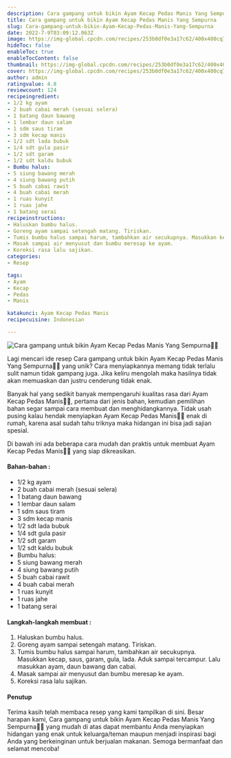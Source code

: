 ```yaml
---
description: Cara gampang untuk bikin Ayam Kecap Pedas Manis Yang Sempurna"
title: Cara gampang untuk bikin Ayam Kecap Pedas Manis Yang Sempurna
slug: Cara-gampang-untuk-bikin-Ayam-Kecap-Pedas-Manis-Yang-Sempurna
date: 2022-7-9T03:09:12.063Z
image: https://img-global.cpcdn.com/recipes/253b0df0e3a17c62/400x400cq70/photo.jpg
hideToc: false
enableToc: true
enableTocContent: false
thumbnail: https://img-global.cpcdn.com/recipes/253b0df0e3a17c62/400x400cq70/photo.jpg
cover: https://img-global.cpcdn.com/recipes/253b0df0e3a17c62/400x400cq70/photo.jpg
author: admin
ratingvalue: 4.8
reviewcount: 124
recipeingredient:
- 1/2 kg ayam
- 2 buah cabai merah (sesuai selera)
- 1 batang daun bawang
- 1 lembar daun salam
- 1 sdm saus tiram
- 3 sdm kecap manis
- 1/2 sdt lada bubuk
- 1/4 sdt gula pasir
- 1/2 sdt garam
- 1/2 sdt kaldu bubuk
- Bumbu halus:
- 5 siung bawang merah
- 4 siung bawang putih
- 5 buah cabai rawit
- 4 buah cabai merah
- 1 ruas kunyit
- 1 ruas jahe
- 1 batang serai
recipeinstructions:
- Haluskan bumbu halus.
- Goreng ayam sampai setengah matang. Tiriskan.
- Tumis bumbu halus sampai harum, tambahkan air secukupnya. Masukkan kecap, saus, garam, gula, lada. Aduk sampai tercampur. Lalu masukkan ayam, daun bawang dan cabai.
- Masak sampai air menyusut dan bumbu meresap ke ayam.
- Koreksi rasa lalu sajikan.
categories:
- Resep

tags:
- Ayam
- Kecap
- Pedas
- Manis

katakunci: Ayam Kecap Pedas Manis
recipecuisine: Indonesian

---
```


![Cara gampang untuk bikin Ayam Kecap Pedas Manis Yang Sempurna👩‍🍳](https://img-global.cpcdn.com/recipes/253b0df0e3a17c62/400x400cq70/photo.jpg)

Lagi mencari ide resep Cara gampang untuk bikin Ayam Kecap Pedas Manis Yang Sempurna👩‍🍳 yang unik? Cara menyiapkannya memang tidak terlalu sulit namun tidak gampang juga. Jika keliru mengolah maka hasilnya tidak akan memuaskan dan justru cenderung tidak enak.

Banyak hal yang sedikit banyak mempengaruhi kualitas rasa dari Ayam Kecap Pedas Manis👩‍🍳, pertama dari jenis bahan, kemudian pemilihan bahan segar sampai cara membuat dan menghidangkannya. Tidak usah pusing kalau hendak menyiapkan Ayam Kecap Pedas Manis👩‍🍳 enak di rumah, karena asal sudah tahu triknya maka hidangan ini bisa jadi sajian spesial.

Di bawah ini ada beberapa cara mudah dan praktis untuk membuat Ayam Kecap Pedas Manis👩‍🍳 yang siap dikreasikan.

<!--inarticleads1-->

#### Bahan-bahan :

- 1/2 kg ayam
- 2 buah cabai merah (sesuai selera)
- 1 batang daun bawang
- 1 lembar daun salam
- 1 sdm saus tiram
- 3 sdm kecap manis
- 1/2 sdt lada bubuk
- 1/4 sdt gula pasir
- 1/2 sdt garam
- 1/2 sdt kaldu bubuk
- Bumbu halus:
- 5 siung bawang merah
- 4 siung bawang putih
- 5 buah cabai rawit
- 4 buah cabai merah
- 1 ruas kunyit
- 1 ruas jahe
- 1 batang serai

<!--inarticleads2-->

#### Langkah-langkah membuat :

1. Haluskan bumbu halus.
1. Goreng ayam sampai setengah matang. Tiriskan.
1. Tumis bumbu halus sampai harum, tambahkan air secukupnya. Masukkan kecap, saus, garam, gula, lada. Aduk sampai tercampur. Lalu masukkan ayam, daun bawang dan cabai.
1. Masak sampai air menyusut dan bumbu meresap ke ayam.
1. Koreksi rasa lalu sajikan.

#### Penutup

Terima kasih telah membaca resep yang kami tampilkan di sini. Besar harapan kami, Cara gampang untuk bikin Ayam Kecap Pedas Manis Yang Sempurna👩‍🍳 yang mudah di atas dapat membantu Anda menyiapkan hidangan yang enak untuk keluarga/teman maupun menjadi inspirasi bagi Anda yang berkeinginan untuk berjualan makanan. Semoga bermanfaat dan selamat mencoba!